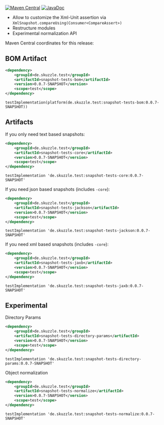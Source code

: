 [![Maven Central](https://img.shields.io/static/v1?label=MavenCentral&message=0.0.7-SNAPSHOT&color=blue)](https://search.maven.org/artifact/de.skuzzle.test/snapshot-tests-parent/0.0.7-SNAPSHOT/jar) [![JavaDoc](https://img.shields.io/static/v1?label=JavaDoc&message=0.0.7-SNAPSHOT&color=orange)](http://www.javadoc.io/doc/de.skuzzle.test/snapshot-tests-parent/0.0.7-SNAPSHOT)

* Allow to customize the Xml-Unit assertion via `XmlSnapshot.compareUsing(Consumer<CompareAssert>)`
* Restructure modules
* Experimental normalization API

Maven Central coordinates for this release:

## BOM Artifact

```xml
<dependency>
    <groupId>de.skuzzle.test</groupId>
    <artifactId>snapshot-tests-bom</artifactId>
    <version>0.0.7-SNAPSHOT</version>
    <scope>test</scope>
</dependency>
```

```
testImplementation(platform(de.skuzzle.test:snapshot-tests-bom:0.0.7-SNAPSHOT))
```

## Artifacts
If you only need text based snapshots:
```xml
<dependency>
    <groupId>de.skuzzle.test</groupId>
    <artifactId>snapshot-tests-core</artifactId>
    <version>0.0.7-SNAPSHOT</version>
    <scope>test</scope>
</dependency>
```

```
testImplementation 'de.skuzzle.test:snapshot-tests-core:0.0.7-SNAPSHOT'
```

If you need json based snapshots (includes `-core`):
```xml
<dependency>
    <groupId>de.skuzzle.test</groupId>
    <artifactId>snapshot-tests-jackson</artifactId>
    <version>0.0.7-SNAPSHOT</version>
    <scope>test</scope>
</dependency>
```

```
testImplementation 'de.skuzzle.test:snapshot-tests-jackson:0.0.7-SNAPSHOT'
```

If you need xml based snapshots (includes `-core`):
```xml
<dependency>
    <groupId>de.skuzzle.test</groupId>
    <artifactId>snapshot-tests-jaxb</artifactId>
    <version>0.0.7-SNAPSHOT</version>
    <scope>test</scope>
</dependency>
```

```
testImplementation 'de.skuzzle.test:snapshot-tests-jaxb:0.0.7-SNAPSHOT'
```

## Experimental

Directory Params
```xml
<dependency>
    <groupId>de.skuzzle.test</groupId>
    <artifactId>snapshot-tests-directory-params</artifactId>
    <version>0.0.7-SNAPSHOT</version>
    <scope>test</scope>
</dependency>
```

```
testImplementation 'de.skuzzle.test:snapshot-tests-directory-params:0.0.7-SNAPSHOT'
```

Object normalization
```xml
<dependency>
    <groupId>de.skuzzle.test</groupId>
    <artifactId>snapshot-tests-normalize</artifactId>
    <version>0.0.7-SNAPSHOT</version>
    <scope>test</scope>
</dependency>
```

```
testImplementation 'de.skuzzle.test:snapshot-tests-normalize:0.0.7-SNAPSHOT'
```